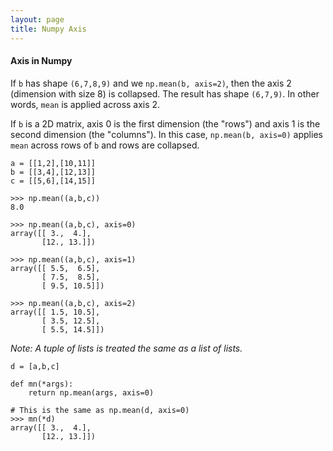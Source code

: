 ```yaml
---
layout: page
title: Numpy Axis
---
```


#### Axis in Numpy

If `b` has shape `(6,7,8,9)` and we `np.mean(b, axis=2)`, then the axis 2 (dimension with size 8) is collapsed. The result has shape `(6,7,9)`. In other words, `mean` is applied across axis 2. 

If `b` is a 2D matrix, axis 0 is the first dimension (the "rows") and axis 1 is the second dimension (the "columns"). In this case, `np.mean(b, axis=0)` applies `mean` across rows of `b` and rows are collapsed.


```
a = [[1,2],[10,11]]
b = [[3,4],[12,13]]
c = [[5,6],[14,15]]

>>> np.mean((a,b,c))
8.0

>>> np.mean((a,b,c), axis=0)
array([[ 3.,  4.],
       [12., 13.]])

>>> np.mean((a,b,c), axis=1)
array([[ 5.5,  6.5],
       [ 7.5,  8.5],
       [ 9.5, 10.5]])

>>> np.mean((a,b,c), axis=2)
array([[ 1.5, 10.5],
       [ 3.5, 12.5],
       [ 5.5, 14.5]])
```

_Note: A tuple of lists is treated the same as a list of lists._

```
d = [a,b,c]

def mn(*args):
	return np.mean(args, axis=0)

# This is the same as np.mean(d, axis=0)
>>> mn(*d)
array([[ 3.,  4.],
       [12., 13.]])
```